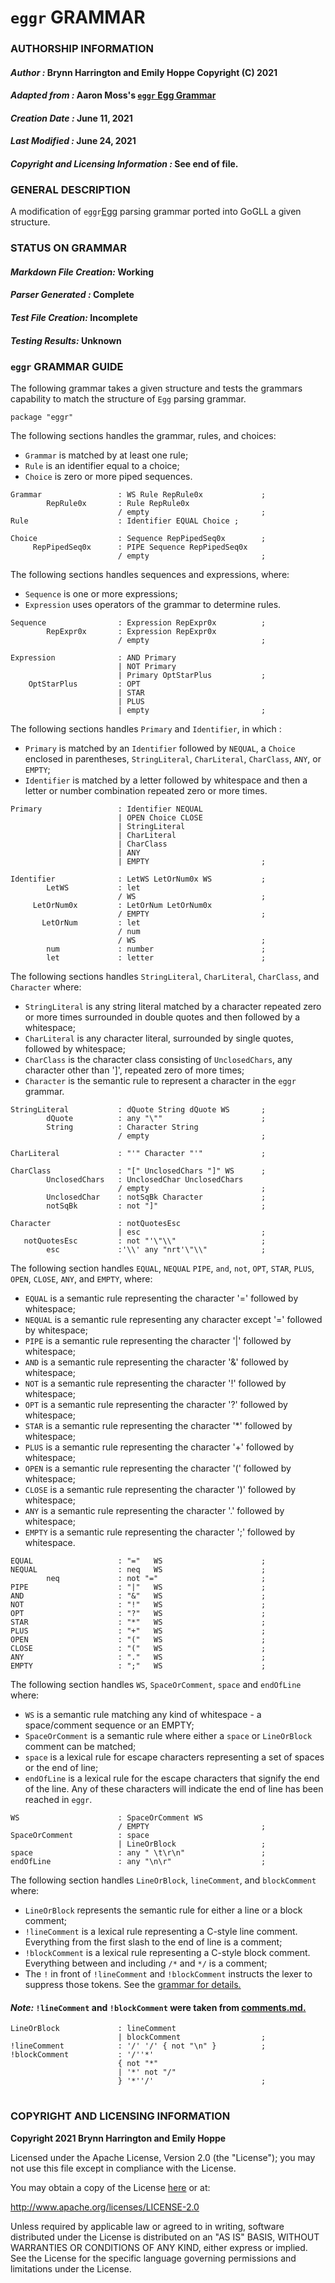 # **`eggr` GRAMMAR**

### **AUTHORSHIP INFORMATION**
#### *Author :* Brynn Harrington and Emily Hoppe Copyright (C) 2021
#### *Adapted from :* Aaron Moss's [`eggr` Egg Grammar](https://github.com/bruceiv/egg/blob/deriv/grammars/eggr.egg)
#### *Creation Date :* June 11, 2021 
#### *Last Modified :* June 24, 2021
#### *Copyright and Licensing Information :* See end of file.

###  **GENERAL DESCRIPTION**
A modification of `eggr`[Egg](https://github.com/bruceiv/egg/blob/deriv/grammars/eggr.egg) parsing grammar ported into GoGLL a given structure.

### **STATUS ON GRAMMAR**
#### *Markdown File Creation:* Working
#### *Parser Generated :* Complete
#### *Test File Creation:* Incomplete
#### *Testing Results:* Unknown
### **`eggr` GRAMMAR GUIDE**
The following grammar takes a given structure and tests the grammars capability to match the structure of `Egg` parsing grammar.
```
package "eggr"
```
The following sections handles the grammar, rules, and choices:
- `Grammar` is matched by at least one rule;
- `Rule` is an identifier equal to a choice;
- `Choice` is zero or more piped sequences. 
```
Grammar                 : WS Rule RepRule0x             ;
        RepRule0x       : Rule RepRule0x
                        / empty                         ; 
Rule                    : Identifier EQUAL Choice ;

Choice                  : Sequence RepPipedSeq0x        ;
     RepPipedSeq0x      : PIPE Sequence RepPipedSeq0x
                        / empty                         ; 
```
The following sections handles sequences and expressions, where:
- `Sequence` is one or more expressions;
- `Expression` uses operators of the grammar to determine rules. 
```
Sequence                : Expression RepExpr0x          ;
        RepExpr0x       : Expression RepExpr0x
                        / empty                         ;

Expression              : AND Primary 
                        | NOT Primary 
                        | Primary OptStarPlus           ;                     
    OptStarPlus         : OPT 
                        | STAR
                        | PLUS
                        | empty                         ; 
```
The following sections handles `Primary` and `Identifier`, in which :
- `Primary` is matched by an `Identifier` followed by `NEQUAL`, a `Choice` enclosed in parentheses, `StringLiteral`, `CharLiteral`, `CharClass`, `ANY`, or `EMPTY`;
- `Identifier` is matched by a letter followed by whitespace and then a letter or number combination repeated zero or more times.
```
Primary                 : Identifier NEQUAL
                        | OPEN Choice CLOSE
                        | StringLiteral
                        | CharLiteral
                        | CharClass
                        | ANY
                        | EMPTY                         ;

Identifier              : LetWS LetOrNum0x WS           ;
        LetWS           : let
                        / WS                            ;
     LetOrNum0x         : LetOrNum LetOrNum0x
                        / EMPTY                         ;     
       LetOrNum         : let
                        / num
                        / WS                            ;
        num             : number                        ;
        let             : letter                        ;
```
The following sections handles `StringLiteral`, `CharLiteral`, `CharClass`, and `Character` where:
- `StringLiteral` is any string literal matched by a character repeated zero or more times surrounded in double quotes and then followed by a whitespace;
- `CharLiteral` is any character literal, surrounded by single quotes, followed by whitespace;
- `CharClass` is the character class consisting of `UnclosedChars`, any character other than ']', repeated zero of more times; 
- `Character` is the semantic rule to represent a character in the `eggr` grammar. 
```
StringLiteral           : dQuote String dQuote WS       ;
        dQuote          : any "\""                      ;
        String          : Character String
                        / empty                         ;

CharLiteral             : "'" Character "'"             ;

CharClass               : "[" UnclosedChars "]" WS      ;
        UnclosedChars   : UnclosedChar UnclosedChars 
                        / empty                         ;
        UnclosedChar    : notSqBk Character             ;
        notSqBk         : not "]"                       ;

Character               : notQuotesEsc
                        | esc                           ;  
   notQuotesEsc         : not "'\"\\"                   ;
        esc             :'\\' any "nrt'\"\\"            ;  
```
The following section handles `EQUAL`, `NEQUAL` `PIPE`, `and`, `not`, `OPT`, `STAR`, `PLUS`, `OPEN`, `CLOSE`, `ANY`, and `EMPTY`, where:
- `EQUAL` is a semantic rule representing the character '=' followed by whitespace;
- `NEQUAL` is a semantic rule representing any character except '=' followed by whitespace;
- `PIPE` is a semantic rule representing the character '|' followed by whitespace;
- `AND` is a semantic rule representing the character '&' followed by whitespace;
- `NOT` is a semantic rule representing the character '!' followed by whitespace;
- `OPT` is a semantic rule representing the character '?' followed by whitespace;
- `STAR` is a semantic rule representing the character '*' followed by whitespace;
- `PLUS` is a semantic rule representing the character '+' followed by whitespace;
- `OPEN` is a semantic rule representing the character '(' followed by whitespace;
- `CLOSE` is a semantic rule representing the character ')' followed by whitespace;
- `ANY` is a semantic rule representing the character '.' followed by whitespace;
- `EMPTY` is a semantic rule representing the character ';' followed by whitespace.
```
EQUAL                   : "="   WS                      ;
NEQUAL                  : neq   WS                      ;
        neq             : not "="                       ;
PIPE                    : "|"   WS                      ;
AND                     : "&"   WS                      ;
NOT                     : "!"   WS                      ;
OPT                     : "?"   WS                      ;
STAR                    : "*"   WS                      ;
PLUS                    : "+"   WS                      ;
OPEN                    : "("   WS                      ;
CLOSE                   : "("   WS                      ;
ANY                     : "."   WS                      ;
EMPTY                   : ";"   WS                      ;      
```     
The following section handles `WS`, `SpaceOrComment`, `space` and `endOfLine` where: 
- `WS` is a semantic rule matching any kind of whitespace - a space/comment sequence or an EMPTY;
- `SpaceOrComment` is a semantic rule where either a `space` or `LineOrBlock` comment can be matched; 
- `space` is a lexical rule for escape characters representing a set of spaces or the end of line;
- `endOfLine` is a lexical rule for the escape characters that signify the end of the line. Any of these characters will indicate the end of line has been reached in `eggr`. 
```
WS                      : SpaceOrComment WS
                        / EMPTY                         ;
SpaceOrComment          : space
                        | LineOrBlock                   ;
space                   : any " \t\r\n"                 ;
endOfLine               : any "\n\r"                    ;  
```
The following section handles `LineOrBlock`, `lineComment`, and `blockComment` where:
- `LineOrBlock` represents the semantic rule for either a line or a block comment;
- `!lineComment` is a lexical rule representing a C-style line comment. Everything from the first slash to the end of line is a comment;
- `!blockComment` is a lexical rule representing a C-style block comment. Everything between and including `/*` and `*/` is a comment;
- The `!` in front of `!lineComment` and `!blockComment` instructs the lexer to suppress those tokens. See the [grammar for details.](../../gogll.md) 
#### *Note:* `!lineComment` and `!blockComment` were taken from [comments.md.](https://github.com/bruceiv/pegll/tree/main/examples/comments) 
```
LineOrBlock             : lineComment 
                        | blockComment                  ;
!lineComment            : '/' '/' { not "\n" }          ;
!blockComment           : '/''*' 
                        { not "*" 
                        | '*' not "/" 
                        } '*''/'                        ;       
```
#
### **COPYRIGHT AND LICENSING INFORMATION**
**Copyright 2021 Brynn Harrington and Emily Hoppe**

Licensed under the Apache License, Version 2.0 (the "License"); you may not use this file except in compliance with the License.

You may obtain a copy of the License [here](http://www.apache.org/licenses/LICENSE-2.0) or at:

http://www.apache.org/licenses/LICENSE-2.0

Unless required by applicable law or agreed to in writing, software distributed under the License is distributed on an "AS IS" BASIS, WITHOUT WARRANTIES OR CONDITIONS OF ANY KIND, either express or implied. See the License for the specific language governing permissions and limitations under the License.